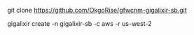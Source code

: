 

git clone https://github.com/OkgoRise/gfwcnm-gigalixir-sb.git

gigalixir create -n gigalixir-sb -c aws -r us-west-2
